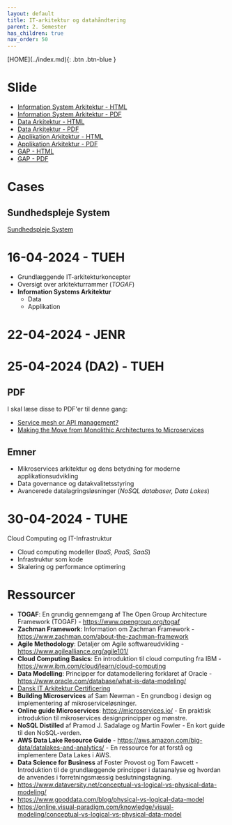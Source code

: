 ```yaml
---
layout: default
title: IT-arkitektur og datahåndtering
parent: 2. Semester
has_children: true
nav_order: 50
---
```


<span class="fs-1">
[HOME](../index.md){: .btn .btn-blue }
</span>

# Slide
- [Information System Arkitektur - HTML](./slide/information_systems_arkitektur.html)
- [Information System Arkitektur - PDF](./slide/information_systems_arkitektur.pdf)
- [Data Arkitektur - HTML](./slide/data_arkitektur.html)
- [Data Arkitektur - PDF](./slide/data_arkitektur.pdf)
- [Applikation Arkitektur - HTML](./slide/applikations_arkitektur.html)
- [Applikation Arkitektur - PDF](./slide/applikations_arkitektur.pdf)
- [GAP - HTML](./slide/gap.html)
- [GAP - PDF](./slide/gap.pdf)

# Cases
## Sundhedspleje System
[Sundhedspleje System](./case_sundhedsplejesystem/sundhedspleje_system.md)


# 16-04-2024 - TUEH

- Grundlæggende IT-arkitekturkoncepter
-   Oversigt over arkitekturrammer (*TOGAF*)
- **Information Systems Arkitektur**
    - Data
    - Applikation

# 22-04-2024 - JENR



# 25-04-2024 (DA2) - TUEH

## PDF
I skal læse disse to PDF'er til denne gang:
- [Service mesh or API management?](./pdf/cl-service-mesh-and-api-management.pdf)
- [Making the Move from Monolithic Architectures to Microservices](./pdf/making-the-move-from-monolithic-architectures-to-microservices.pdf)

## Emner
- Mikroservices arkitektur og dens betydning for moderne applikationsudvikling
- Data governance og datakvalitetsstyring
- Avancerede datalagringsløsninger (*NoSQL databaser, Data Lakes*)


# 30-04-2024 - TUHE
Cloud Computing og IT-Infrastruktur

- Cloud computing modeller (*IaaS, PaaS, SaaS*)
- Infrastruktur som kode
- Skalering og performance optimering


# Ressourcer
- **TOGAF**: En grundig gennemgang af The Open Group Architecture Framework (TOGAF) - https://www.opengroup.org/togaf
- **Zachman Framework**: Information om Zachman Framework - https://www.zachman.com/about-the-zachman-framework
- **Agile Methodology**: Detaljer om Agile softwareudvikling - https://www.agilealliance.org/agile101/
- **Cloud Computing Basics**: En introduktion til cloud computing fra IBM - https://www.ibm.com/cloud/learn/cloud-computing
- **Data Modelling**: Principper for datamodellering forklaret af Oracle - https://www.oracle.com/database/what-is-data-modeling/
- [Dansk IT Arkitektur Certificering](https://dit.dk/ark) 
- **Building Microservices** af Sam Newman - En grundbog i design og implementering af mikroserviceløsninger.
- **Online guide Microservices**: https://microservices.io/ - En praktisk introduktion til mikroservices designprincipper og mønstre.
- **NoSQL Distilled** af Pramod J. Sadalage og Martin Fowler - En kort guide til den NoSQL-verden.
- **AWS Data Lake Resource Guide** - https://aws.amazon.com/big-data/datalakes-and-analytics/ - En ressource for at forstå og implementere Data Lakes i AWS.
- **Data Science for Business** af Foster Provost og Tom Fawcett - Introduktion til de grundlæggende principper i dataanalyse og hvordan de anvendes i forretningsmæssig beslutningstagning.
- https://www.dataversity.net/conceptual-vs-logical-vs-physical-data-modeling/
- https://www.gooddata.com/blog/physical-vs-logical-data-model 
- https://online.visual-paradigm.com/knowledge/visual-modeling/conceptual-vs-logical-vs-physical-data-model